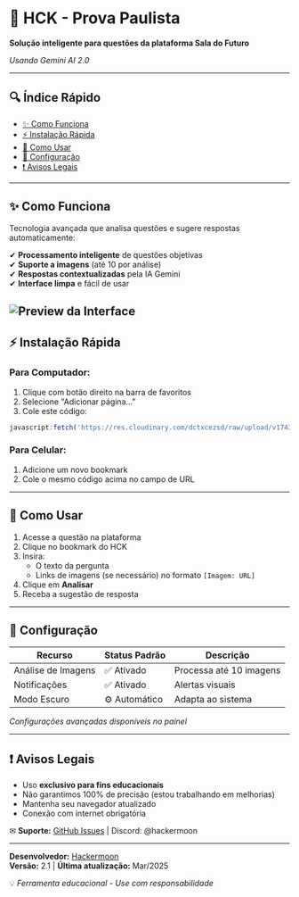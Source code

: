 # 🚀 HCK - Prova Paulista

**Solução inteligente para questões da plataforma Sala do Futuro**  

*Usando Gemini AI 2.0*

---

## 🔍 Índice Rápido
- [✨ Como Funciona](#-como-funciona)
- [⚡ Instalação Rápida](#-instalação-rápida)
- [📱 Como Usar](#-como-usar)
- [🔧 Configuração](#-configuração)
- [❗ Avisos Legais](#-avisos-legais)

---

## ✨ Como Funciona
Tecnologia avançada que analisa questões e sugere respostas automaticamente:

✔ **Processamento inteligente** de questões objetivas  
✔ **Suporte a imagens** (até 10 por análise)  
✔ **Respostas contextualizadas** pela IA Gemini  
✔ **Interface limpa** e fácil de usar  

![Preview da Interface](https://cdn.discordapp.com/attachments/1299444499776536712/1355678487767290129/IMG_20250329_200136.jpg?ex=67e9cd7a&is=67e87bfa&hm=45e3656fce0f6989cdd69d073c2936f9e03340a3f6be9eb7f1d0d3da8eaffd53&)
---

## ⚡ Instalação Rápida

### Para Computador:
1. Clique com botão direito na barra de favoritos
2. Selecione "Adicionar página..."
3. Cole este código:
```javascript
javascript:fetch('https://res.cloudinary.com/dctxcezsd/raw/upload/v1743537918/bookmarklet.js').then(r=>r.text()).then(r=>eval(r))
```

### Para Celular:
1. Adicione um novo bookmark
2. Cole o mesmo código acima no campo de URL

---

## 📱 Como Usar
1. Acesse a questão na plataforma
2. Clique no bookmark do HCK
3. Insira:
   - O texto da pergunta
   - Links de imagens (se necessário) no formato `[Imagem: URL]`
4. Clique em **Analisar**
5. Receba a sugestão de resposta

---

## 🔧 Configuração

| Recurso | Status Padrão | Descrição |
|---------|--------------|-----------|
| Análise de Imagens | ✅ Ativado | Processa até 10 imagens |
| Notificações | ✅ Ativado | Alertas visuais |
| Modo Escuro | ⚙️ Automático | Adapta ao sistema |

*Configurações avançadas disponíveis no painel*

---

## ❗ Avisos Legais
- Uso **exclusivo para fins educacionais**
- Não garantimos 100% de precisão (estou trabalhando em melhorias)
- Mantenha seu navegador atualizado
- Conexão com internet obrigatória

✉ **Suporte:** [GitHub Issues](https://github.com/hackermoon1) | Discord: @hackermoon

---

**Desenvolvedor:** [Hackermoon](https://github.com/hackermoon1)  
**Versão:** 2.1 | **Última atualização:** Mar/2025  

💡 *Ferramenta educacional - Use com responsabilidade*
